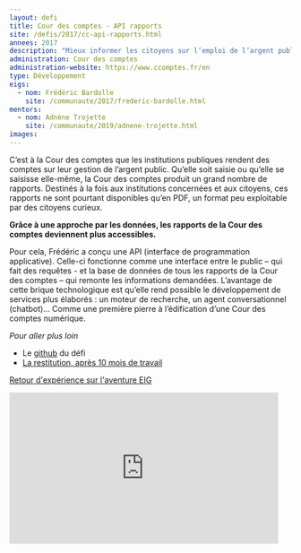 ```yaml
---
layout: defi
title: Cour des comptes - API rapports
site: /defis/2017/cc-api-rapports.html
annees: 2017
description: "Mieux informer les citoyens sur l’emploi de l’argent public"
administration: Cour des comptes
administration-website: https://www.ccomptes.fr/en
type: Développement
eigs:
  - nom: Frédéric Bardolle
    site: /communaute/2017/frederic-bardolle.html
mentors: 
  - nom: Adnène Trojette
    site: /communaute/2019/adnene-trojette.html
images:
---
```


C’est à la Cour des comptes que les institutions publiques rendent des
comptes sur leur gestion de l’argent public.  Qu’elle soit saisie ou
qu’elle se saisisse elle-même, la Cour des comptes produit un grand
nombre de rapports.  Destinés à la fois aux institutions concernées et
aux citoyens, ces rapports ne sont pourtant disponibles qu’en PDF, un
format peu exploitable par des citoyens curieux.

**Grâce à une approche par les données, les rapports de la Cour des
comptes deviennent plus accessibles.**

Pour cela, Frédéric a conçu une API (interface de programmation
applicative). Celle-ci fonctionne comme une interface entre le public
– qui fait des requêtes - et la base de données de tous les rapports
de la Cour des comptes – qui remonte les informations demandées.
L’avantage de cette brique technologique est qu’elle rend possible le
développement de services plus élaborés : un moteur de recherche, un
agent conversationnel (chatbot)… Comme une première pierre à
l’édification d’une Cour des comptes numérique.

_Pour aller plus loin_

* Le [github](https://github.com/entrepreneur-interet-general/api-ccomptes) du défi
* [La restitution, après 10 mois de travail](https://www.dailymotion.com/video/x6b9pl4?playlist=x54m4i)

[Retour d'expérience sur l'aventure EIG](https://www.dailymotion.com/video/x64z39x)

<iframe frameborder="0" width="480" height="270" src="https://www.dailymotion.com/embed/video/x5qmdzt" allowfullscreen allow="autoplay"></iframe>
